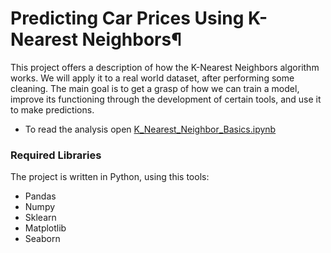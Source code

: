 # Predicting Car Prices Using K-Nearest Neighbors¶
This project offers a description of how the K-Nearest Neighbors algorithm works. We will apply it to a real world dataset, after performing some cleaning.
The main goal is to get a grasp of how we can train a model, improve its functioning through the development of certain tools, and use it to make predictions.

* To read the analysis open [K_Nearest_Neighbor_Basics.ipynb](K_Nearest_Neighbor_Basics.ipynb)

### Required Libraries
The project is written in Python, using this tools:
- Pandas
- Numpy
- Sklearn
- Matplotlib
- Seaborn

